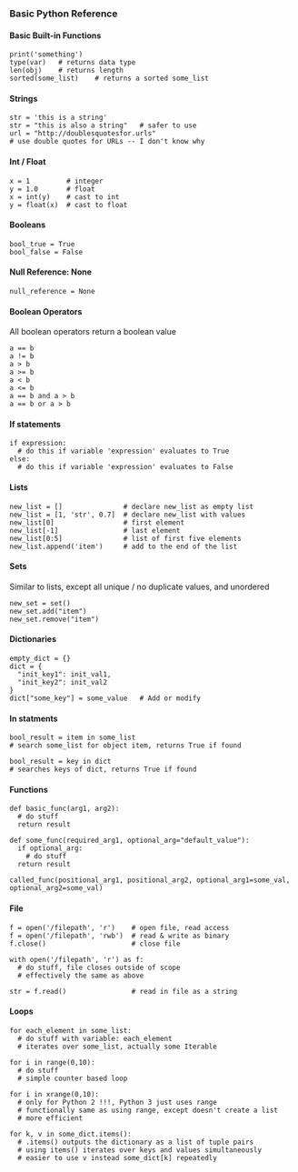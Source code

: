 ### Basic Python Reference

#### Basic Built-in Functions
    print('something')
    type(var)   # returns data type
    len(obj)    # returns length
    sorted(some_list)    # returns a sorted some_list

#### Strings
    str = 'this is a string'
    str = "this is also a string"   # safer to use
    url = "http://doublesquotesfor.urls"
    # use double quotes for URLs -- I don't know why

#### Int / Float
    x = 1         # integer
    y = 1.0       # float
    x = int(y)    # cast to int
    y = float(x)  # cast to float

#### Booleans
    bool_true = True
    bool_false = False

#### Null Reference: None
    null_reference = None

#### Boolean Operators
All boolean operators return a boolean value

    a == b
    a != b
    a > b
    a >= b
    a < b
    a <= b
    a == b and a > b
    a == b or a > b

#### If statements
    if expression:
      # do this if variable 'expression' evaluates to True
    else:
      # do this if variable 'expression' evaluates to False

#### Lists
    new_list = []               # declare new_list as empty list
    new_list = [1, 'str', 0.7]  # declare new_list with values
    new_list[0]                 # first element
    new_list[-1]                # last element
    new_list[0:5]               # list of first five elements
    new_list.append('item')     # add to the end of the list

#### Sets
Similar to lists, except all unique / no duplicate values, and unordered

    new_set = set()
    new_set.add("item")
    new_set.remove("item")

#### Dictionaries
    empty_dict = {}
    dict = {
      "init_key1": init_val1,
      "init_key2": init_val2
    }
    dict["some_key"] = some_value   # Add or modify

#### In statments
    bool_result = item in some_list
    # search some_list for object item, returns True if found

    bool_result = key in dict
    # searches keys of dict, returns True if found

#### Functions
    def basic_func(arg1, arg2):
      # do stuff
      return result

    def some_func(required_arg1, optional_arg="default_value"):
      if optional_arg:
        # do stuff
      return result

    called_func(positional_arg1, positional_arg2, optional_arg1=some_val, optional_arg2=some_val)

#### File
    f = open('/filepath', 'r')    # open file, read access
    f = open('/filepath', 'rwb')  # read & write as binary
    f.close()                     # close file

    with open('/filepath', 'r') as f:
      # do stuff, file closes outside of scope
      # effectively the same as above

    str = f.read()                # read in file as a string

#### Loops
    for each_element in some_list:
      # do stuff with variable: each_element
      # iterates over some_list, actually some Iterable

    for i in range(0,10):
      # do stuff
      # simple counter based loop

    for i in xrange(0,10):
      # only for Python 2 !!!, Python 3 just uses range
      # functionally same as using range, except doesn't create a list
      # more efficient

    for k, v in some_dict.items():
      # .items() outputs the dictionary as a list of tuple pairs
      # using items() iterates over keys and values simultaneously
      # easier to use v instead some_dict[k] repeatedly
